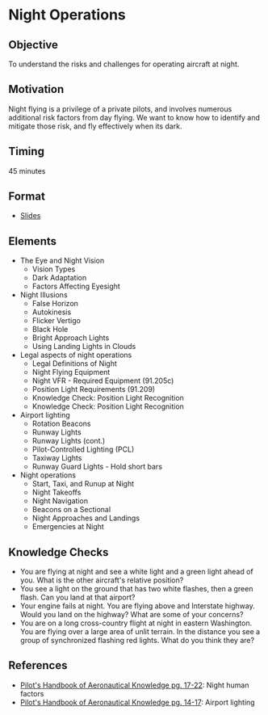 # Night Operations

## Objective

To understand the risks and challenges for operating aircraft at night.

## Motivation

Night flying is a privilege of a private pilots, and involves numerous additional risk factors from day flying. We want to know how to identify and mitigate those risk, and fly effectively when its dark.

## Timing

45 minutes

## Format

- [Slides](/slides/night-operations.pdf)

## Elements

- The Eye and Night Vision
  - Vision Types
  - Dark Adaptation
  - Factors Affecting Eyesight
- Night Illusions
  - False Horizon
  - Autokinesis
  - Flicker Vertigo
  - Black Hole
  - Bright Approach Lights
  - Using Landing Lights in Clouds
- Legal aspects of night operations
  - Legal Definitions of Night
  - Night Flying Equipment
  - Night VFR - Required Equipment (91.205c)
  - Position Light Requirements (91.209)
  - Knowledge Check: Position Light Recognition
  - Knowledge Check: Position Light Recognition
- Airport lighting
  - Rotation Beacons
  - Runway Lights
  - Runway Lights (cont.)
  - Pilot-Controlled Lighting (PCL)
  - Taxiway Lights
  - Runway Guard Lights - Hold short bars
- Night operations
  - Start, Taxi, and Runup at Night
  - Night Takeoffs
  - Night Navigation
  - Beacons on a Sectional
  - Night Approaches and Landings
  - Emergencies at Night

## Knowledge Checks

- You are flying at night and see a white light and a green light ahead of you. What is the other aircraft's relative position?
- You see a light on the ground that has two white flashes, then a green flash. Can you land at that airport?
- Your engine fails at night. You are flying above and Interstate highway. Would you land on the highway? What are some of your concerns?
- You are on a long cross-country flight at night in eastern Washington. You are flying over a large area of unlit terrain. In the distance you see a group of synchronized flashing red lights. What do you think they are?

## References

- [Pilot's Handbook of Aeronautical Knowledge pg. 17-22](/_references/PHAK/17-22): Night human factors
- [Pilot's Handbook of Aeronautical Knowledge pg. 14-17](/_references/PHAK/14-17): Airport lighting
